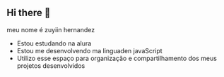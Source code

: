 ## Hi there 👋

meu nome é zuyiin hernandez 

- Estou estudando na alura
- Estou me desenvolvendo ma linguaden javaScript
- Utilizo esse espaço para organização e compartilhamento dos meus projetos desenvolvidos 

